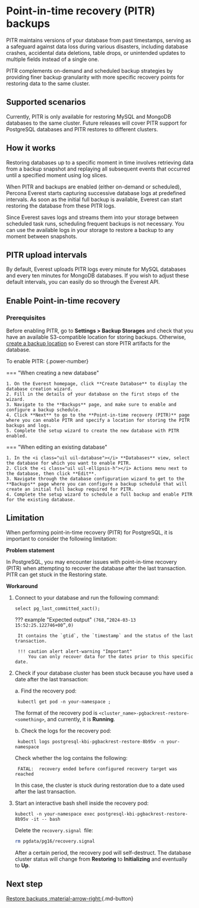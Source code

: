 # Point-in-time recovery (PITR) backups

PITR maintains versions of your database from past timestamps, serving as a safeguard against data loss during various disasters, including database crashes, accidental data deletions, table drops, or unintended updates to multiple fields instead of a single one.

PITR complements on-demand and scheduled backup strategies by providing finer backup granularity with more specific recovery points for restoring data to the same cluster.

## Supported scenarios

Currently, PITR is only available for restoring MySQL and MongoDB databases to the same cluster. Future releases will cover PITR support for PostgreSQL databases and PITR restores to different clusters.

## How it works

Restoring databases up to a specific moment in time involves retrieving data from a backup snapshot and replaying all subsequent events that occurred until a specified moment using log slices.

When PITR and backups are enabled (either on-demand or scheduled), Percona Everest starts capturing successive database logs at predefined intervals. As soon as the initial full backup is available, Everest can start restoring the database from these PITR logs.

Since Everest saves logs and streams them into your storage between scheduled task runs, scheduling frequent backups is not necessary. You can use the available logs in your storage to restore a backup to any moment between snapshots.

## PITR upload intervals

By default, Everest uploads PITR logs every minute for MySQL databases and every ten minutes for MongoDB databases. If you wish to adjust these default intervals, you can easily do so through the Everest API.

## Enable Point-in-time recovery

### Prerequisites

Before enabling PITR, go to <i class="uil uil-cog"></i> **Settings > Backup Storages** and check that you have an available S3-compatible location for storing backups. Otherwise, [create a backup location](../CreateStorage.md) so Everest can store PITR artifacts for the database.

To enable PITR:
{.power-number}

=== "When creating a new database"


    1. On the Everest homepage, click **Create Database** to display the database creation wizard.
    2. Fill in the details of your database on the first steps of the wizard.
    3. Navigate to the **Backups** page, and make sure to enable and configure a backup schedule. 
    4. Click **Next** to go to the **Point-in-time recovery (PITR)** page where you can enable PITR and specify a location for storing the PITR backups and logs. 
    5. Complete the setup wizard to create the new database with PITR enabled. 

=== "When editing an existing database"


    1. In the <i class="uil uil-database"></i> **Databases** view, select the database for which you want to enable PITR.
    2. Click the <i class="uil uil-ellipsis-h"></i> Actions menu next to the database, then click **Edit**.
    3. Navigate through the database configuration wizard to get to the **Backups** page where you can configure a backup schedule that will create an initial full backup required for PITR.
    4. Complete the setup wizard to schedule a full backup and enable PITR for the existing database.


## Limitation

When performing point-in-time recovery (PITR) for PostgreSQL, it is important to consider the following limitation:

**Problem statement**

In PostgreSQL, you may encounter issues with point-in-time recovery (PITR) when attempting to recover the database after the last transaction. PITR can get stuck in the Restoring state.

**Workaround**

1. Connect to your database and run the following command:

    `select pg_last_committed_xact();`

    ??? example "Expected output"
        ```
        (768,“2024-03-13 15:52:25.122746+00”,0)
        ```
        
        It contains the `gtid`, the `timestamp` and the status of the last transaction.
        
        !!! caution alert alert-warning "Important"
            You can only recover data for the dates prior to this specific date.

2. Check if your database cluster has been stuck because you have used a date after the last transaction:

    a. Find the recovery pod:

        
	    kubectl get pod -n your-namespace ;
        		
    
    The format of the recovery pod is `<cluster_name>-pgbackrest-restore-<something>`, and currently, it is **Running**.


    b. Check the logs for the recovery pod:

        
        kubectl logs postgresql-kbi-pgbackrest-restore-8b95v -n your-namespace
        
    
    Check whether the log contains the following:

        
        FATAL:  recovery ended before configured recovery target was reached
        
    In this case, the cluster is stuck during restoration due to a date used after the last transaction.

2. Start an interactive bash shell inside the recovery pod:

    ```
	kubectl -n your-namespace exec postgresql-kbi-pgbackrest-restore-8b95v -it -- bash
	```

    Delete the `recovery.signal `file:

    ```sh
	rm pgdata/pg16/recovery.signal
    ```

    After a certain period, the recovery pod will self-destruct. The database cluster status will change from **Restoring** to **Initializing** and eventually to **Up**.








## Next step

[Restore backups :material-arrow-right:](../RestoreBackup.md){.md-button}
